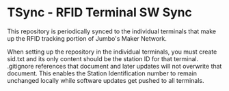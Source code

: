 # TSync - RFID Terminal SW Sync
This repository is periodically synced to the individual terminals that make up the RFID tracking portion of Jumbo's Maker Network.

When setting up the repository in the individual terminals, you must create sid.txt and its only content should be the station ID for that terminal. .gitignore references that document and later updates will not overwrite that document. This enables the Station Identification number to remain unchanged locally while software updates get pushed to all terminals. 



